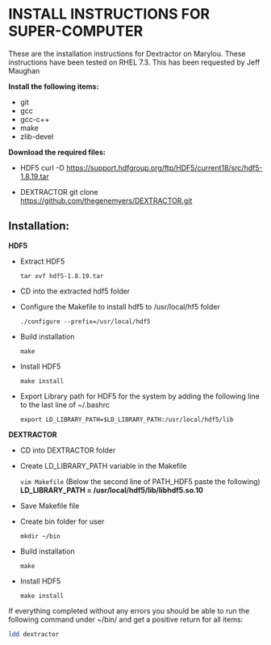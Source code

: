 INSTALL INSTRUCTIONS FOR SUPER-COMPUTER 
=======================================

These are the installation instructions for Dextractor on Marylou. These instructions have been tested on RHEL 7.3.
This has been requested by Jeff Maughan 

**Install the following items:**

- git
- gcc
- gcc-c++
- make
- zlib-devel

**Download the required files:**

- HDF5
    curl -O https://support.hdfgroup.org/ftp/HDF5/current18/src/hdf5-1.8.19.tar

- DEXTRACTOR
    git clone https://github.com/thegenemyers/DEXTRACTOR.git

Installation: 
-------------

**__HDF5__**

- Extract HDF5

    ```tar xvf hdf5-1.8.19.tar```

- CD into the extracted hdf5 folder

- Configure the Makefile to install hdf5 to /usr/local/hf5 folder
    
    ```./configure --prefix=/usr/local/hdf5```

- Build installation
    
    ```make```

- Install HDF5
    
    ```make install```

- Export Library path for HDF5 for the system by adding the following line to the last line of ~/.bashrc
    
    ```export LD_LIBRARY_PATH=$LD_LIBRARY_PATH:/usr/local/hdf5/lib```

**__DEXTRACTOR__**

- CD into DEXTRACTOR folder

- Create LD_LIBRARY_PATH variable in the Makefile
    
    ```vim Makefile```
    (Below the second line of PATH_HDF5 paste the following)
    **LD_LIBRARY_PATH = /usr/local/hdf5/lib/libhdf5.so.10**

- Save Makefile file

- Create bin folder for user
    
    ```mkdir ~/bin```

- Build installation
    
    ```make```

- Install HDF5
    
    ```make install```

If everything completed without any errors you should be able to run the following command under ~/bin/ and get a positive return for all items:
    
```bash
ldd dextractor
```
 
